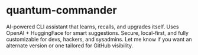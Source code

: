 # quantum-commander
AI-powered CLI assistant that learns, recalls, and upgrades itself. Uses OpenAI + HuggingFace for smart suggestions. Secure, local-first, and fully customizable for devs, hackers, and sysadmins.  Let me know if you want an alternate version or one tailored for GitHub visibility.
